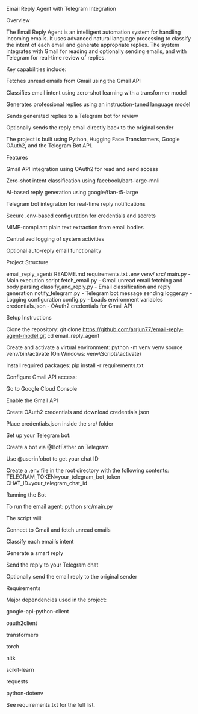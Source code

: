 Email Reply Agent with Telegram Integration

Overview

The Email Reply Agent is an intelligent automation system for handling incoming emails. It uses advanced natural language processing to classify the intent of each email and generate appropriate replies. The system integrates with Gmail for reading and optionally sending emails, and with Telegram for real-time review of replies.

Key capabilities include:

Fetches unread emails from Gmail using the Gmail API

Classifies email intent using zero-shot learning with a transformer model

Generates professional replies using an instruction-tuned language model

Sends generated replies to a Telegram bot for review

Optionally sends the reply email directly back to the original sender

The project is built using Python, Hugging Face Transformers, Google OAuth2, and the Telegram Bot API.

Features

Gmail API integration using OAuth2 for read and send access

Zero-shot intent classification using facebook/bart-large-mnli

AI-based reply generation using google/flan-t5-large

Telegram bot integration for real-time reply notifications

Secure .env-based configuration for credentials and secrets

MIME-compliant plain text extraction from email bodies

Centralized logging of system activities

Optional auto-reply email functionality

Project Structure

email_reply_agent/
    README.md
    requirements.txt
    .env
    venv/
    src/
        main.py - Main execution script
        fetch_email.py - Gmail unread email fetching and body parsing
        classify_and_reply.py - Email classification and reply generation
        notify_telegram.py - Telegram bot message sending
        logger.py - Logging configuration
        config.py - Loads environment variables
        credentials.json - OAuth2 credentials for Gmail API

Setup Instructions

Clone the repository:
git clone https://github.com/arrjun77/email-reply-agent-model.git
cd email_reply_agent

Create and activate a virtual environment:
python -m venv venv
source venv/bin/activate (On Windows: venv\Scripts\activate)

Install required packages:
pip install -r requirements.txt

Configure Gmail API access:

Go to Google Cloud Console

Enable the Gmail API

Create OAuth2 credentials and download credentials.json

Place credentials.json inside the src/ folder

Set up your Telegram bot:

Create a bot via @BotFather on Telegram

Use @userinfobot to get your chat ID

Create a .env file in the root directory with the following contents:
TELEGRAM_TOKEN=your_telegram_bot_token
CHAT_ID=your_telegram_chat_id

Running the Bot

To run the email agent:
python src/main.py

The script will:

Connect to Gmail and fetch unread emails

Classify each email’s intent

Generate a smart reply

Send the reply to your Telegram chat

Optionally send the email reply to the original sender

Requirements

Major dependencies used in the project:

google-api-python-client

oauth2client

transformers

torch

nltk

scikit-learn

requests

python-dotenv

See requirements.txt for the full list.
